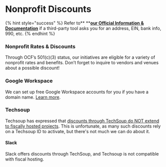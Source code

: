 # Nonprofit Discounts

{% hint style="success" %}
Refer to** **[**our Official Information & Documentation**](../about/official-information-and-documents.md) if a third-party tool asks you for an address, EIN, bank info, 990, etc.
{% endhint %}

### **Nonprofit Rates & Discounts** <a href="nonprofit-rates" id="nonprofit-rates"></a>

Through OCF’s 501(c)(3) status, our initiatives are eligible for a variety of nonprofit rates and benefits. Don’t forget to inquire to vendors and venues about a possible discount!&#x20;

### **Google Workspace**

We can set up free Google Workspace accounts for you if you have a domain name. [Learn more](emails.md).

### **Techsoup**

Techsoup has expressed that [discounts through TechSoup do NOT extend to fiscally hosted projects](https://www.techsoup.org/support/product-donation-faq#collapse3-4). This is unfortunate, as many such discounts rely on a Techsoup ID to activate, but there's not much we can do about it.

#### **Slack**

Slack offers discounts through TechSoup, and Techsoup is not compatible with fiscal hosting.
